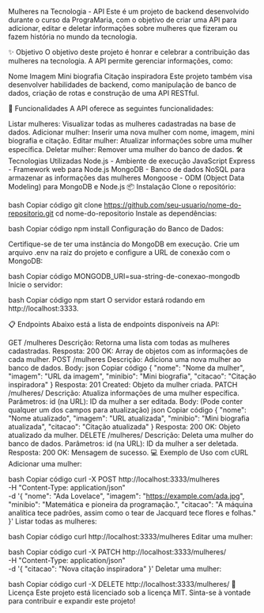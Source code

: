 Mulheres na Tecnologia - API
Este é um projeto de backend desenvolvido durante o curso da PrograMaria, com o objetivo de criar uma API para adicionar, editar e deletar informações sobre mulheres que fizeram ou fazem história no mundo da tecnologia.

✨ Objetivo
O objetivo deste projeto é honrar e celebrar a contribuição das mulheres na tecnologia. A API permite gerenciar informações, como:

Nome
Imagem
Mini biografia
Citação inspiradora
Este projeto também visa desenvolver habilidades de backend, como manipulação de banco de dados, criação de rotas e construção de uma API RESTful.

🚀 Funcionalidades
A API oferece as seguintes funcionalidades:

Listar mulheres: Visualizar todas as mulheres cadastradas na base de dados.
Adicionar mulher: Inserir uma nova mulher com nome, imagem, mini biografia e citação.
Editar mulher: Atualizar informações sobre uma mulher específica.
Deletar mulher: Remover uma mulher do banco de dados.
🛠️ Tecnologias Utilizadas
Node.js - Ambiente de execução JavaScript
Express - Framework web para Node.js
MongoDB - Banco de dados NoSQL para armazenar as informações das mulheres
Mongoose - ODM (Object Data Modeling) para MongoDB e Node.js
📦 Instalação
Clone o repositório:

bash
Copiar código
git clone https://github.com/seu-usuario/nome-do-repositorio.git
cd nome-do-repositorio
Instale as dependências:

bash
Copiar código
npm install
Configuração do Banco de Dados:

Certifique-se de ter uma instância do MongoDB em execução. Crie um arquivo .env na raiz do projeto e configure a URL de conexão com o MongoDB:

bash
Copiar código
MONGODB_URI=sua-string-de-conexao-mongodb
Inicie o servidor:

bash
Copiar código
npm start
O servidor estará rodando em http://localhost:3333.

📋 Endpoints
Abaixo está a lista de endpoints disponíveis na API:

GET /mulheres
Descrição: Retorna uma lista com todas as mulheres cadastradas.
Resposta:
200 OK: Array de objetos com as informações de cada mulher.
POST /mulheres
Descrição: Adiciona uma nova mulher ao banco de dados.
Body:
json
Copiar código
{
    "nome": "Nome da mulher",
    "imagem": "URL da imagem",
    "minibio": "Mini biografia",
    "citacao": "Citação inspiradora"
}
Resposta:
201 Created: Objeto da mulher criada.
PATCH /mulheres/
Descrição: Atualiza informações de uma mulher específica.
Parâmetros:
id (na URL): ID da mulher a ser editada.
Body: (Pode conter qualquer um dos campos para atualização)
json
Copiar código
{
    "nome": "Nome atualizado",
    "imagem": "URL atualizada",
    "minibio": "Mini biografia atualizada",
    "citacao": "Citação atualizada"
}
Resposta:
200 OK: Objeto atualizado da mulher.
DELETE /mulheres/
Descrição: Deleta uma mulher do banco de dados.
Parâmetros:
id (na URL): ID da mulher a ser deletada.
Resposta:
200 OK: Mensagem de sucesso.
💻 Exemplo de Uso com cURL
Adicionar uma mulher:

bash
Copiar código
curl -X POST http://localhost:3333/mulheres \
-H "Content-Type: application/json" \
-d '{
    "nome": "Ada Lovelace",
    "imagem": "https://example.com/ada.jpg",
    "minibio": "Matemática e pioneira da programação.",
    "citacao": "A máquina analítica tece padrões, assim como o tear de Jacquard tece flores e folhas."
}'
Listar todas as mulheres:

bash
Copiar código
curl http://localhost:3333/mulheres
Editar uma mulher:

bash
Copiar código
curl -X PATCH http://localhost:3333/mulheres/<id-da-mulher> \
-H "Content-Type: application/json" \
-d '{
    "citacao": "Nova citação inspiradora"
}'
Deletar uma mulher:

bash
Copiar código
curl -X DELETE http://localhost:3333/mulheres/<id-da-mulher>
📝 Licença
Este projeto está licenciado sob a licença MIT. Sinta-se à vontade para contribuir e expandir este projeto!
